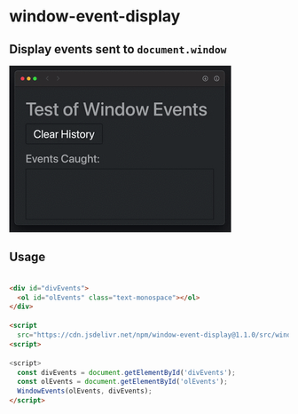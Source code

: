 # window-event-display

Display events sent to `document.window`
---

![Test of Window Events](media/windowevents-dynamic-400x300.gif)

## Usage

```html

<div id="divEvents">
  <ol id="olEvents" class="text-monospace"></ol>
</div>

<script
  src="https://cdn.jsdelivr.net/npm/window-event-display@1.1.0/src/windowevents.js"></script>
<script>

<script>
  const divEvents = document.getElementById('divEvents');
  const olEvents = document.getElementById('olEvents');
  WindowEvents(olEvents, divEvents);
</script>
```

